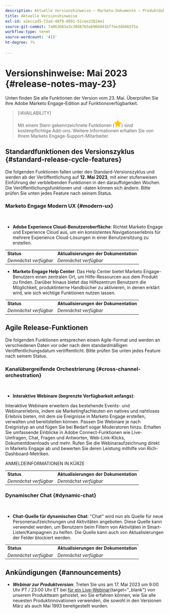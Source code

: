 ```yaml
---
description: Aktuelle Versionshinweise – Marketo-Dokumente – Produktdokumentation
title: Aktuelle Versionshinweise
exl-id: a2eccad5-73ad-48f9-8091-51cee23824e1
source-git-commit: 7a062683a3c38d8765eb966041bf7ee3db665f5a
workflow-type: tm+mt
source-wordcount: '413'
ht-degree: 7%

---
```


# Versionshinweise: Mai 2023 {#release-notes-may-23}

Unten finden Sie alle Funktionen der Version vom 23. Mai. Überprüfen Sie Ihre Adobe Marketo Engage-Edition auf Funktionsverfügbarkeit.

>[!AVAILABILITY]
>
>Mit einem Stern gekennzeichnete Funktionen (![star](assets/yellow-star.png)) sind kostenpflichtige Add-ons. Weitere Informationen erhalten Sie von Ihrem Marketo Engage-Support-Mitarbeiter.

## Standardfunktionen des Versionszyklus {#standard-release-cycle-features}

Die folgenden Funktionen fallen unter den Standard-Versionszyklus und werden ab der Veröffentlichung auf **12. Mai 2023**, mit einer stufenweisen Einführung der verbleibenden Funktionen in den darauffolgenden Wochen. Die Veröffentlichungsfunktionen und -daten können sich ändern. Bitte prüfen Sie unten jedes Feature nach seinem Status.

### Marketo Engage Modern UX {#modern-ux}

</br>

* **Adobe Experience Cloud-Benutzeroberfläche**: Richtet Marketo Engage und Experience Cloud aus, um ein konsistentes Navigationserlebnis für mehrere Experience Cloud-Lösungen in einer Benutzersitzung zu erstellen.

<table> 
  <tr> 
   <td><b>Status</b></td>
   <td><b>Aktualisierungen der Dokumentation</b></td>
  </tr>
  <tr> 
   <td><i>Demnächst verfügbar</i></td>
   <td><i>Demnächst verfügbar</i></td>
  </tr>
  </tbody>
</table>

* **Marketo Engage Help Center**: Das Help Center bietet Marketo Engage-Benutzern einen zentralen Ort, um Hilfe-Ressourcen aus dem Produkt zu finden. Darüber hinaus bietet das Hilfezentrum Benutzern die Möglichkeit, produktinterne Handbücher zu aktivieren, in denen erklärt wird, wie sich wichtige Funktionen nutzen lassen.

<table> 
  <tr> 
   <td><b>Status</b></td>
   <td><b>Aktualisierungen der Dokumentation</b></td>
  </tr>
  <tr> 
   <td><i>Demnächst verfügbar</i></td>
   <td><i>Demnächst verfügbar</i></td>
  </tr>
  </tbody>
</table>

## Agile Release-Funktionen

Die folgenden Funktionen entsprechen einem Agile-Format und werden an verschiedenen Daten vor oder nach dem standardmäßigen Veröffentlichungsdatum veröffentlicht. Bitte prüfen Sie unten jedes Feature nach seinem Status.

### Kanalübergreifende Orchestrierung {#cross-channel-orchestration}

</br>

* **Interaktive Webinare (begrenzte Verfügbarkeit anfangs)**:

Interaktive Webinare erweitern das bestehende Events- und Webinarerlebnis, indem sie Marketingfachleuten ein natives und nahtloses Erlebnis bieten, mit dem sie Ereignisse in Marketo Engage erstellen, verwalten und bereitstellen können. Passen Sie Webinare je nach Ereignistyp an und fügen Sie bei Bedarf sogar Moderatoren hinzu. Erhalten Sie umfassende Einblicke in Adobe Connect-Funktionen wie Live-Umfragen, Chat, Fragen und Antworten, Web-Link-Klicks, Dokumentdownloads und mehr. Rufen Sie die Webinaraufzeichnung direkt in Marketo Engage ab und bewerten Sie deren Leistung mithilfe von Rich-Dashboard-Metriken.

ANMELDEINFORMATIONEN IN KÜRZE

<table> 
  <tr> 
   <td><b>Status</b></td>
   <td><b>Aktualisierungen der Dokumentation</b></td>
  </tr>
  <tr> 
   <td><i>Demnächst verfügbar</i></td>
   <td><i>Demnächst verfügbar</i></td>
  </tr>
  </tbody>
</table>

### Dynamischer Chat {#dynamic-chat}

</br>

* **Chat-Quelle für dynamischen Chat**: &quot;Chat&quot; wird nun als Quelle für neue Personenaufzeichnungen und Aktivitäten angeboten. Diese Quelle kann verwendet werden, um Benutzern beim Filtern von Aktivitäten in Smart-Listen/Kampagnen zu helfen. Die Quelle kann auch von Aktualisierungen der Felder blockiert werden.

<table> 
  <tr> 
   <td><b>Status</b></td>
   <td><b>Aktualisierungen der Dokumentation</b></td>
  </tr>
  <tr> 
   <td><i>Demnächst verfügbar</i></td>
   <td><i>Demnächst verfügbar</i></td>
  </tr>
  </tbody>
</table>

## Ankündigungen {#announcements}

* **_Webinar zur Produktversion_**: Treten Sie uns am 17. Mai 2023 um 9:00 Uhr PT / 23:00 Uhr ET bei [für ein Live-Webinar](https://engage.marketo.com/2023_March_May_Release_Webinar_RegistrationPage.html){target="_blank"} von unserem Produktteam gehostet, wo Sie erfahren können, wie Sie alle neuesten Produktinnovationen verwenden, die sowohl in den Versionen März als auch Mai 1993 bereitgestellt wurden.
